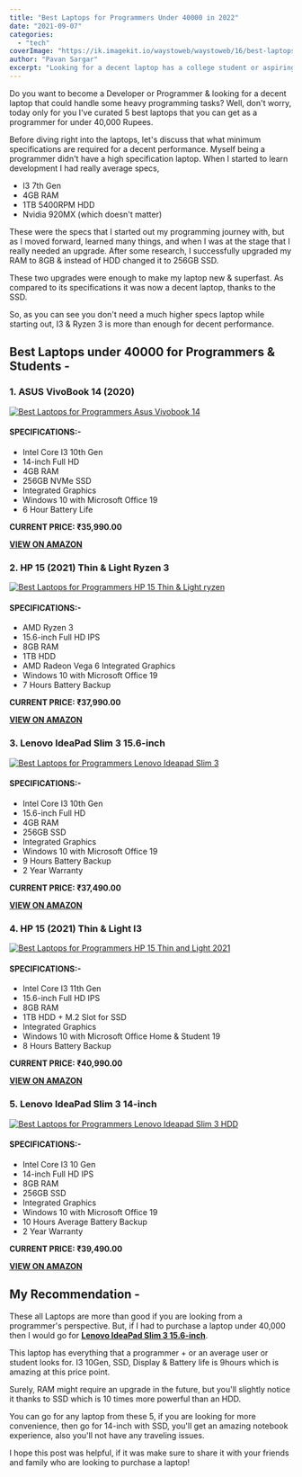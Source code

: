 ```yaml
---
title: "Best Laptops for Programmers Under 40000 in 2022"
date: "2021-09-07"
categories:
  - "tech"
coverImage: "https://ik.imagekit.io/waystoweb/waystoweb/16/best-laptops-for-programmers-under-40000-india-2021.jpg?updatedAt=1682356628491"
author: "Pavan Sargar"
excerpt: "Looking for a decent laptop has a college student or aspiring software developer. Checkout the list of 5 best laptops under 40000 for programmers & students."
---
```


Do you want to become a Developer or Programmer & looking for a decent laptop that could handle some heavy programming tasks? Well, don't worry, today only for you I've curated 5 best laptops that you can get as a programmer for under 40,000 Rupees.

Before diving right into the laptops, let's discuss that what minimum specifications are required for a decent performance. Myself being a programmer didn't have a high specification laptop. When I started to learn development I had really average specs,

- I3 7th Gen
- 4GB RAM
- 1TB 5400RPM HDD
- Nvidia 920MX (which doesn't matter)

These were the specs that I started out my programming journey with, but as I moved forward, learned many things, and when I was at the stage that I really needed an upgrade. After some research, I successfully upgraded my RAM to 8GB & instead of HDD changed it to 256GB SSD.

These two upgrades were enough to make my laptop new & superfast. As compared to its specifications it was now a decent laptop, thanks to the SSD.

So, as you can see you don't need a much higher specs laptop while starting out, I3 & Ryzen 3 is more than enough for decent performance.

## Best Laptops under 40000 for Programmers & Students -

### 1\. ASUS VivoBook 14 (2020)

[![Best Laptops for Programmers Asus Vivobook 14](https://ik.imagekit.io/waystoweb/waystoweb/16/asus-vivobook-14.jpg?updatedAt=1682356628191)](https://amzn.to/3BJTXWI)

#### SPECIFICATIONS:-

- Intel Core I3 10th Gen
- 14-inch Full HD
- 4GB RAM
- 256GB NVMe SSD
- Integrated Graphics
- Windows 10 with Microsoft Office 19
- 6 Hour Battery Life

**CURRENT PRICE: ₹35,990.00**

[**VIEW ON AMAZON**](https://amzn.to/3BJTXWI)

### 2\. HP 15 (2021) Thin & Light Ryzen 3

[![Best Laptops for Programmers HP 15 Thin & Light ryzen](https://ik.imagekit.io/waystoweb/waystoweb/16/hp-15-2021-ryzen.jpg?updatedAt=1682356628507)](https://amzn.to/3zMqta5)

#### SPECIFICATIONS:-

- AMD Ryzen 3
- 15.6-inch Full HD IPS
- 8GB RAM
- 1TB HDD
- AMD Radeon Vega 6 Integrated Graphics
- Windows 10 with Microsoft Office 19
- 7 Hours Battery Backup

**CURRENT PRICE: ₹37,990.00**

[**VIEW ON AMAZON**](https://amzn.to/3zMqta5)

### 3\. Lenovo IdeaPad Slim 3 15.6-inch

[![Best Laptops for Programmers Lenovo Ideapad Slim 3](https://ik.imagekit.io/waystoweb/waystoweb/16/lenovo-ideapad-4gb-ssd.jpg?updatedAt=1682356628452)](https://amzn.to/3zLWQpt)

#### SPECIFICATIONS:-

- Intel Core I3 10th Gen
- 15.6-inch Full HD
- 4GB RAM
- 256GB SSD
- Integrated Graphics
- Windows 10 with Microsoft Office 19
- 9 Hours Battery Backup
- 2 Year Warranty

**CURRENT PRICE: ₹37,490.00**

**[VIEW ON AMAZON](https://amzn.to/3zLWQpt)**

### 4\. HP 15 (2021) Thin & Light I3

[![Best Laptops for Programmers HP 15 Thin and Light 2021](https://ik.imagekit.io/waystoweb/waystoweb/16/hp-15-2021-i3.jpg?updatedAt=1682356628444)](https://amzn.to/3zPO3Ts)

#### SPECIFICATIONS:-

- Intel Core I3 11th Gen
- 15.6-inch Full HD IPS
- 8GB RAM
- 1TB HDD + M.2 Slot for SSD
- Integrated Graphics
- Windows 10 with Microsoft Office Home & Student 19
- 8 Hours Battery Backup

**CURRENT PRICE: ₹40,990.00**

**[VIEW ON AMAZON](https://amzn.to/3zPO3Ts)**

### 5\. Lenovo IdeaPad Slim 3 14-inch

[![Best Laptops for Programmers Lenovo Ideapad Slim 3 HDD](https://ik.imagekit.io/waystoweb/waystoweb/16/lenovo-ideapad-8gb-1TB-HDD.jpg?updatedAt=1682356628449)](https://amzn.to/2YuCUcJ)

#### SPECIFICATIONS:-

- Intel Core I3 10 Gen
- 14-inch Full HD IPS
- 8GB RAM
- 256GB SSD
- Integrated Graphics
- Windows 10 with Microsoft Office 19
- 10 Hours Average Battery Backup
- 2 Year Warranty

**CURRENT PRICE: ₹39,490.00**

[**VIEW ON AMAZON**](https://amzn.to/2YuCUcJ)

## My Recommendation -

These all Laptops are more than good if you are looking from a programmer's perspective. But, if I had to purchase a laptop under 40,000 then I would go for **[Lenovo IdeaPad Slim 3 15.6-inch](https://amzn.to/3zLWQpt)**.

This laptop has everything that a programmer + or an average user or student looks for. I3 10Gen, SSD, Display & Battery life is 9hours which is amazing at this price point.

Surely, RAM might require an upgrade in the future, but you'll slightly notice it thanks to SSD which is 10 times more powerful than an HDD.

You can go for any laptop from these 5, if you are looking for more convenience, then go for 14-inch with SSD, you'll get an amazing notebook experience, also you'll not have any traveling issues.

I hope this post was helpful, if it was make sure to share it with your friends and family who are looking to purchase a laptop!
